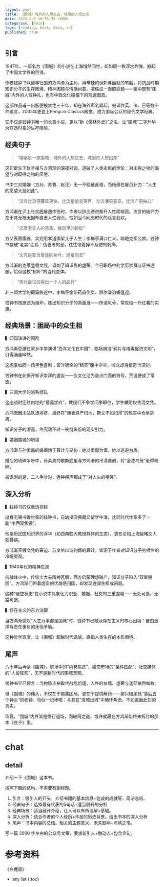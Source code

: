 ```yaml
---
layout: post
title: 《围城》城外的人想进去，城里的人想出来
date: 2025-2-9 20:56:35 +0800
categories: [5min]
tags: [reading, book, 5min, sh]
published: true
---
```



## 引言  

1947年，一部名为《围城》的小说在上海悄然问世，却如同一枚深水炸弹，掀起了中国文学界的巨浪。

作者钱钟书以留学归国的方鸿渐为主角，用辛辣的讽刺与幽默的笔触，将抗战时期知识分子的生存困境、精神困顿与情感纠葛，浓缩成一面照妖镜——镜中既有“围城”内外的人性挣扎，也有中西文化碰撞下的荒诞图景。

这部作品甫一出版便被禁绝三十年，却在海外声名鹊起，被译作英、法、日等数十种语言，2005年更登上Penguin Classics殿堂，成为国际公认的现代文学经典。

它不仅是钱钟书唯一的长篇小说，更以“新《儒林外史》”之名，让“围城”二字升华为穿透时空的生存隐喻。

## 经典句子 

> “婚姻是一座围城，城外的人想进去，城里的人想出来”  

这句诞生于赵辛楣与方鸿渐的深夜对谈，道破了人类永恒的悖论：对未得之物的渴望与对既得之物的厌倦。

书中三对婚姻（方孙、苏曹、赵汪）无一不验证此理，而杨绛在扉页补刀：“人生的愿望大抵如此”。  

> “流言比流感蔓延更快，比流星能量更巨，比流氓更恶意，比流产更摧心”  

方鸿渐在沪上社交圈屡遭中伤时，作者以排比递进撕开人性阴暗面。流言的破坏力在于其无根无据却直击人性弱点，恰如当今网络时代的谣言狂欢。  

> “忠厚老实人的恶毒，像饭里的砂砾”  

方父表面儒雅，实则用孝道绑架儿子人生；李梅亭满口仁义，暗地克扣公款。钱钟书戳破“老实”面具：伪善者的恶，往往带着猝不及防的刺痛。  

> “文凭是亚当夏娃的树叶，遮羞包丑”  

方鸿渐的克莱登假文凭，讽刺了知识界的虚荣。今日职场中的学历崇拜与证书通胀，恰似这枚“树叶”的当代变体。  

> “旅行最试验得出一个人的品行”  

赴三闾大学的颠簸旅途中，李梅亭偷带药品倒卖、顾尔谦谄媚逢迎。

钱钟书借旅途为熔炉，炼出知识分子的真面目——所谓风骨，常败给一斤红薯的实惠。  

## 经典场景：困局中的众生相  

▍归国演讲的闹剧  

方鸿渐受邀在家乡中学演讲“西洋文化在中国”，临场胡诌“鸦片与梅毒促进文明”，引得满座哗然。

这场景如同一场黑色喜剧：留洋镀金的“精英”腹中空空，听众却将猎奇当深刻。

钱钟书在此撕开知识崇拜的虚妄——当文化沦为装点门面的符号，荒诞便成了常态。  

▍三闾大学的派系倾轧  

这座战时迁往内地的“最高学府”，教授们不争学问争职位，学生攀附权贵混文凭。

方鸿渐因未站队遭排挤，最终在“师表尊严扫地，斯文不如扫帚”的现实中仓皇逃离。

知识分子的清高，终究敌不过一碗糙米饭的现实引力。  

▍婚姻围城的坍塌  

方鸿渐与孙柔嘉的婚姻始于算计与妥协：她以柔弱为饵，他以逃避为盾。

婚后的琐碎争吵中，孙柔嘉的歇斯底里与方鸿渐的冷漠逃避，将“金漆鸟笼”砸得粉碎。

最讽刺的是，二人争吵时，连钟摆声都成了“对人生的嘲笑”。  

## 深入分析

▍钱钟书的双重透视镜  

出身无锡书香世家的钱钟书，自幼浸淫典籍又留学牛津，比同时代作家多了一副“中西双焦镜”。

他亲历民国知识界的浮华（如西南联大教授群体的生态），更在沦陷上海目睹文人软骨病。

方鸿渐买假文凭的窘迫、苏文纨以诗钓婿的算计，皆源于作者对知识分子劣根性的冷眼旁观。  

▍1940年代的精神荒漠  

抗战烽火中，传统士大夫精神瓦解，西方启蒙理想破产，知识分子陷入“双重脱嵌”。方鸿渐们带着虚妄的优越感归国，却发现连谋生都成问题。

这种“悬空状态”在小说中具象化为职业、婚姻、社交的三重围城——无处可逃，无路可退。  

▍存在主义的东方注脚  

当方鸿渐感叹“人生万事都是围城”时，钱钟书已触及存在主义的核心困境：自由选择与责任重负的永恒矛盾。

这种哲学高度，让《围城》超越时代讽喻，直指人类生存的本质困境。  

## 尾声

八十年后再读《围城》，职场中的“内卷焦虑”、婚恋市场的“条件匹配”、社交媒体的“人设狂欢”，无不是新时代的围城景观。

钱钟书早已预言：当物质丰裕取代战乱饥馑，人性的怯懦、虚荣与迷茫依然如故。  

但《围城》的伟大，不仅在于揭露困局，更在于提供解药——那只结尾处“落后五个钟头”的老钟，恰似一记棒喝：与其在“进城出城”中循环焦虑，不如直面此刻的真实。

毕竟，“围城”内外皆是修行道场，而破局之道，或许就藏在方鸿渐始终未拆封的那本《庄子》里。  

-------------------------------------------------------------------------------------------------------------------------------------

# chat

## detail

介绍一下《围城》这本书。

按照下面的结构，不需要有副标题。

1. 引言：吸引人的开头，介绍书籍的基本信息+达成的成就等，简洁总结。
2. 经典句子：选择最有代表的5句话+适当展开的分析
3. 经典场景：适当展开介绍，让人可以有所理解+感触。
4. 深入分析：结合作者的个人经历+作品的历史背景。给出书本的深入分析
5. 尾声：书本内容的总结。相关的主题意义、未来影响+点睛之笔。

写一篇 3000 字左右的公众号文章，要求新引人+触动人+包含金句。


# 参考资料

 《白鹿原》

* any list
{:toc}
